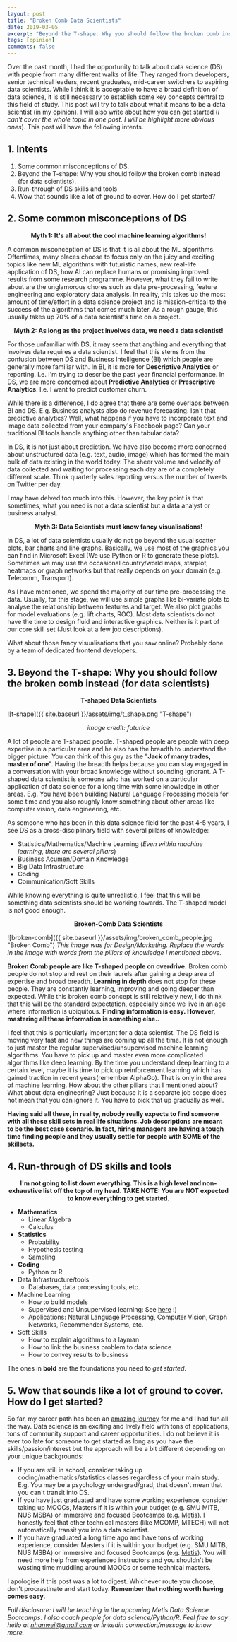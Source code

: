 ```yaml
---
layout: post
title: "Broken Comb Data Scientists"
date: 2019-03-05
excerpt: "Beyond the T-shape: Why you should follow the broken comb instead."
tags: [opinion]
comments: false
---
```


Over the past month, I had the opportunity to talk about data science (DS) with people from many different walks of life. They ranged from developers, senior technical leaders, recent graduates, mid-career switchers to aspiring data scientists. While I think it is acceptable to have a broad definition of data science, it is still necessary to establish some key concepts central to this field of study. This post will try to talk about what it means to be a data scientist (in my opinion). I will also write about how you can get started (*I can't cover the whole topic in one post. I will be highlight more obvious ones*). This post will have the following intents.

## 1. Intents
1. Some common misconceptions of DS.
2. Beyond the T-shape: Why you should follow the broken comb instead (for data scientists).
3. Run-through of DS skills and tools
4. Wow that sounds like a lot of ground to cover. How do I get started?

## 2. Some common misconceptions of DS

**<center>Myth 1: It's all about the cool machine learning algorithms!</center>**

A common misconception of DS is that it is all about the ML algorithms. Oftentimes, many places choose to focus only on the juicy and exciting topics like new ML algorithms with futuristic names, new real-life application of DS, how AI can replace humans or promising improved results from some research programme. However, what they fail to write about are the unglamorous chores such as data pre-processing, feature engineering and exploratory data analysis. In reality, this takes up the most amount of time/effort in a data science project and is mission-critical to the success of the algorithms that comes much later. As a rough gauge, this usually takes up 70% of a data scientist's time on a project. 

**<center>Myth 2: As long as the project involves data, we need a data scientist!</center>**

For those unfamiliar with DS, it may seem that anything and everything that involves data requires a data scientist. I feel that this stems from the confusion between DS and Business Intelligence (BI) which people are generally more familiar with. In BI, it is more for **Descriptive Analytics** or reporting. I.e. I'm trying to describe the past year financial performance. In DS, we are more concerned about **Predictive Analytics** or **Prescriptive Analytics**. I.e. I want to predict customer churn. 

While there is a difference, I do agree that there are some overlaps between BI and DS. E.g. Business analysts also do revenue forecasting. Isn't that predictive analytics? Well, what happens if you have to incorporate text and image data collected from your company's Facebook page? Can your traditional BI tools handle anything other than tabular data? 

In DS, it is not just about prediction. We have also become more concerned about unstructured data (e.g. text, audio, image) which has formed the main bulk of data existing in the world today. The sheer volume and velocity of data collected and waiting for processing each day are of a completely different scale. Think quarterly sales reporting versus the number of tweets on Twitter per day.

I may have delved too much into this. However, the key point is that sometimes, what you need is not a data scientist but a data analyst or business analyst.

**<center>Myth 3: Data Scientists must know fancy visualisations!</center>**

In DS, a lot of data scientists usually do not go beyond the usual scatter plots, bar charts and line graphs. Basically, we use most of the graphics you can find in Microsoft Excel (We use Python or R to generate these plots). Sometimes we may use the occasional country/world maps, starplot, heatmaps or graph networks but that really depends on your domain (e.g. Telecomm, Transport).

As I have mentioned, we spend the majority of our time pre-processing the data. Usually, for this stage, we will use simple graphs like bi-variate plots to analyse the relationship between features and target. We also plot graphs for model evaluations (e.g. lift charts, ROC). Most data scientists do not have the time to design fluid and interactive graphics. Neither is it part of our core skill set (Just look at a few job descriptions). 

What about those fancy visualisations that you saw online? Probably done by a team of dedicated frontend developers.

## 3. Beyond the T-shape: Why you should follow the broken comb instead (for data scientists)

**<center>T-shaped Data Scientists</center>**

![t-shape]({{ site.baseurl }}/assets/img/t_shape.png "T-shape")
*<center>image credit: futurice</center>*

A lot of people are T-shaped people. T-shaped people are people with deep expertise in a particular area and he also has the breadth to understand the bigger picture. You can think of this guy as the "**Jack of many trades, master of one**". Having the breadth helps because you can stay engaged in a conversation with your broad knowledge without sounding ignorant. A T-shaped data scientist is someone who has worked on a particular application of data science for a long time with some knowledge in other areas. E.g. You have been building Natural Language Processing models for some time and you also roughly know something about other areas like computer vision, data engineering, etc.

As someone who has been in this data science field for the past 4-5 years, I see DS as a cross-disciplinary field with several pillars of knowledge:

* Statistics/Mathematics/Machine Learning (*Even within machine learning, there are several pillars*)
* Business Acumen/Domain Knowledge
* Big Data Infrastructure
* Coding
* Communication/Soft Skills

While knowing everything is quite unrealistic, I feel that this will be something data scientists should be working towards. The T-shaped model is not good enough.

**<center>Broken-Comb Data Scientists</center>**

![broken-comb]({{ site.baseurl }}/assets/img/broken_comb_people.jpg "Broken Comb")
*This image was for Design/Marketing. Replace the words in the image with words from the pillars of knowledge I mentioned above.*

**Broken Comb people are like T-shaped people on overdrive.** Broken comb people do not stop and rest on their laurels after gaining a deep area of expertise and broad breadth. **Learning in depth** does not stop for these people. They are constantly learning, improving and going deeper than expected. While this broken comb concept is still relatively new, I do think that this will be the standard expectation, especially since we live in an age where information is ubiquitous. **Finding information is easy. However, mastering all these information is something else..**

I feel that this is particularly important for a data scientist. The DS field is moving very fast and new things are coming up all the time. It is not enough to just master the regular supervised/unsupervised machine learning algorithms. You have to pick up and master even more complicated algorithms like deep learning. By the time you understand deep learning to a certain level, maybe it is time to pick up reinforcement learning which has gained traction in recent years(remember AlphaGo). That is only in the area of machine learning. How about the other pillars that I mentioned about? What about data engineering? Just because it is a separate job scope does not mean that you can ignore it. You have to pick that up gradually as well.

**Having said all these, in reality, nobody really expects to find someone with all these skill sets in real life situations. Job descriptions are meant to be the best case scenario. In fact, hiring managers are having a tough time finding people and they usually settle for people with SOME of the skillsets.**

## 4. Run-through of DS skills and tools

**<center>I'm not going to list down everything. This is a high level and non-exhaustive list off the top of my head. TAKE NOTE: You are NOT expected to know everything to get started. </center>**

* **Mathematics** 
    * Linear Algebra
    * Calculus
* **Statistics**
    * Probability 
    * Hypothesis testing
    * Sampling
* **Coding** 
    * Python or R
* Data Infrastructure/tools
    * Databases, data processing tools, etc.
* Machine Learning
    * How to build models
    * Supervised and Unsupervised learning: See <a href="https://scikit-learn.org/stable/user_guide.html">here</a> :) 
    * Applications: Natural Language Processing, Computer Vision, Graph Networks, Recommender Systems, etc.
* Soft Skills
    * How to explain algorithms to a layman
    * How to link the business problem to data science
    * How to convey results to business

The ones in **bold** are the foundations you need to *get started*.

## 5. Wow that sounds like a lot of ground to cover. How do I get started?

So far, my career path has been an <a href="https://nhanwei.github.io//how-i-got-started/">amazing journey</a> for me and I had fun all the way. Data science is an exciting and lively field with tons of applications, tons of community support and career opportunities. I do not believe it is ever too late for someone to get started as long as you have the skills/passion/interest but the approach will be a bit different depending on your unique backgrounds:

* If you are still in school, consider taking up coding/mathematics/statistics classes regardless of your main study. E.g. You may be a psychology undergrad/grad, that doesn't mean that you can't transit into DS.
* If you have just graduated and have some working experience, consider taking up MOOCs, Masters if it is within your budget (e.g. SMU MITB, NUS MSBA) or immersive and focused Bootcamps (e.g. <a href="https://metis.kaplan.com.sg/">Metis</a>). I honestly feel that other technical masters (like MCOMP, MTECH) will not automatically transit you into a data scientist.
* If you have graduated a long time ago and have tons of working experience, consider Masters if it is within your budget (e.g. SMU MITB, NUS MSBA) or immersive and focused Bootcamps (e.g. <a href="https://metis.kaplan.com.sg/">Metis</a>). You will need more help from experienced instructors and you shouldn't be wasting time muddling around MOOCs or some technical masters. 

I apologise if this post was a lot to digest. Whichever route you choose, don't procrastinate and start today. **Remember that nothing worth having comes easy**. 

*Full disclosure: I will be teaching in the upcoming Metis Data Science Bootcamps. I also coach people for data science/Python/R. Feel free to say hello at nhanwei@gmail.com or linkedin connection/message to know more.*

